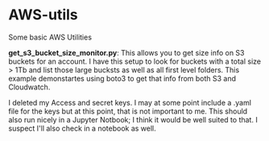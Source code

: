 # AWS-utils
Some basic AWS Utilities


<b>get_s3_bucket_size_monitor.py</b>: This allows you to get size info on S3 buckets for an account.  I have this setup to look for buckets with a total size > 1Tb and list those large bucksts as well as all first level folders.  This example demonstartes using boto3 to get that info from both S3 and Cloudwatch.
<P>I deleted my Access and secret keys.  I may at some point include a .yaml file for the keys but at this point, that is not important to me.  This should also run nicely in a Jupyter Notbook; I think it would be well suited to that.  I suspect I'll also check in a notebook as well. 
  
<P>
